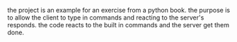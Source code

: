the project is an example for an exercise from a python book.
the purpose is to allow the client to type in commands and reacting to the server's responds.
the code reacts to the built in commands and the server get them done.
